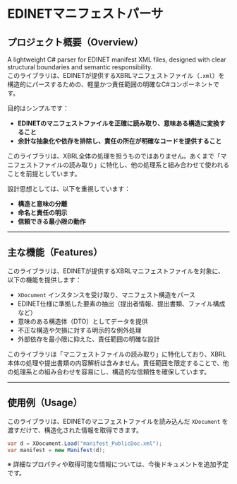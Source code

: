 # EDINETマニフェストパーサ

## プロジェクト概要（Overview）

A lightweight C# parser for EDINET manifest XML files, designed with clear structural boundaries and semantic responsibility.  
このライブラリは、EDINETが提供するXBRLマニフェストファイル（`.xml`）を構造的にパースするための、軽量かつ責任範囲の明確なC#コンポーネントです。

目的はシンプルです：
- **EDINETのマニフェストファイルを正確に読み取り、意味ある構造に変換すること**
- **余計な抽象化や依存を排除し、責任の所在が明確なコードを提供すること**

このライブラリは、XBRL全体の処理を担うものではありません。あくまで「マニフェストファイルの読み取り」に特化し、他の処理系と組み合わせて使われることを前提としています。

設計思想としては、以下を重視しています：
- **構造と意味の分離**
- **命名と責任の明示**
- **信頼できる最小限の動作**

---

## 主な機能（Features）

このライブラリは、EDINETが提供するXBRLマニフェストファイルを対象に、以下の機能を提供します：

- `XDocument` インスタンスを受け取り、マニフェスト構造をパース  
- EDINET仕様に準拠した要素の抽出（提出者情報、提出書類、ファイル構成など）  
- 意味のある構造体（DTO）としてデータを提供  
- 不正な構造や欠損に対する明示的な例外処理  
- 外部依存を最小限に抑えた、責任範囲の明確な設計

このライブラリは「マニフェストファイルの読み取り」に特化しており、XBRL本体の処理や提出書類の内容解析は含みません。責任範囲を限定することで、他の処理系との組み合わせを容易にし、構造的な信頼性を確保しています。

---

## 使用例（Usage）

このライブラリは、EDINETのマニフェストファイルを読み込んだ `XDocument` を渡すだけで、構造化された情報を取得できます。

```csharp
var d = XDocument.Load("manifest_PublicDoc.xml");
var manifest = new Manifest(d);
```

※ 詳細なプロパティや取得可能な情報については、今後ドキュメントを追加予定です。


